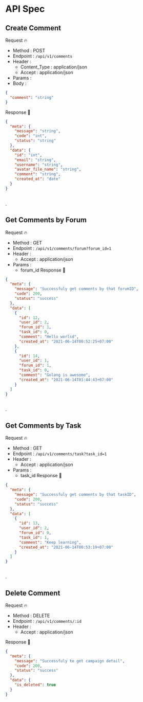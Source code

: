 # API Spec

## Create Comment

Request 🔥

- Method : POST
- Endpoint : `/api/v1/comments`
- Header :
  - Content_Type : application/json
  - Accept : application/json
- Params :
    <!-- - comment -->
- Body :

```json
{
  "comment": "string"
}
```

Response 🚀

```json
{
  "meta": {
    "message": "string",
    "code": "int",
    "status": "string"
  },
  "data": {
    "id": "int",
    "email": "string",
    "username": "string",
    "avatar_file_name": "string",
    "comment": "string",
    "created_at": "date"
  }
}
```

\
.

## Get Comments by Forum

Request 🔥

- Method : GET
- Endpoint : `/api/v1/comments/forum?forum_id=1`
- Header :
  - Accept : application/json
- Params :
  - forum_id
Response 🚀

```json
{
  "meta": {
    "message": "Successfuly get comments by that forumID",
    "code": 200,
    "status": "success"
  },
  "data": [
    {
      "id": 12,
      "user_id": 2,
      "forum_id": 1,
      "task_id": 0,
      "comment": "Hello worlsd",
      "created_at": "2021-06-14T00:52:25+07:00"
    },
    {
      "id": 14,
      "user_id": 1,
      "forum_id": 1,
      "task_id": 0,
      "comment": "Golang is awesome",
      "created_at": "2021-06-14T01:44:43+07:00"
    }
  ]
}
```

\
.

## Get Comments by Task

Request 🔥

- Method : GET
- Endpoint : `/api/v1/comments/task?task_id=1`
- Header :
  - Accept : application/json
- Params :
  - task_id
Response 🚀

```json
{
  "meta": {
    "message": "Successfuly get comments by that taskID",
    "code": 200,
    "status": "success"
  },
  "data": [
    {
      "id": 13,
      "user_id": 2,
      "forum_id": 0,
      "task_id": 1,
      "comment": "Keep learning",
      "created_at": "2021-06-14T00:53:19+07:00"
    }
  ]
}
```


\
.

## Delete Comment

Request 🔥

- Method : DELETE
- Endpoint : `/api/v1/comments/:id`
- Header :
  - Accept : application/json

Response 🚀

```json
{
  "meta": {
    "message": "Successfuly to get campaign detail",
    "code": 200,
    "status": "success"
  },
  "data": {
    "is_deleted": true
  }
}
```
